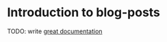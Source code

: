 # Introduction to blog-posts

TODO: write [great documentation](http://jacobian.org/writing/what-to-write/)

